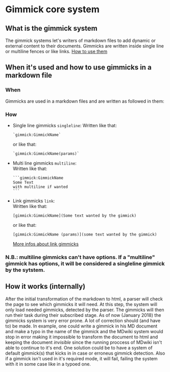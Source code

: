 # Gimmick core system

## What is the gimmick system

The gimmick systems let's writers of markdown files to add dynamic or external content to their documents. Gimmicks are written inside single line or multiline fences or like links. [How to use them](#HowToUseThem)

## When it's used and how to use gimmicks in a markdown file

### When

Gimmicks are used in a markdown files and are written as followed in them:

### How

* Single line gimmicks `singleline`: 
  Written like that:
  ```
  `gimmick:GimmickName`
  ```
  or like that:
  ```
  `gimmick:GimmickName(params)`
  ```
* Multi line gimmicks `multiline`:  
  Written like that:
  ~~~
  ```gimmick:GimmickName
  Some Text
  with multiline if wanted
  ```
  ~~~
* Link gimmicks `link`:  
  Written like that:
  ```
  [gimmick:GimmickName](Some text wanted by the gimmick)
  ```
  or like that:
  ```
  [gimmick:GimmickName (params)](some text wanted by the gimmick)
  ```
  [More infos about link gimmicks](http://http://dynalon.github.io/mdwiki/#!gimmicks.md)

### N.B.: multiline gimmicks can't have options. If a "multiline" gimmick has options, it will be considered a singleline gimmick by the sytstem.

## How it works (internally)

After the initial transformation of the markdown to html, a parser will check the page to see which gimmicks it will need. At this step, the system will only load needed gimmicks, detected by the parser. The gimmicks will then run their task during their subscribed stage. As of now (January 2018) the gimmicks system is very error prone. A lot of correction should (and have to) be made. In example, one could write a gimmick in his MD document and make a typo in the name of the gimmick and the MDwiki system would stop in error making it impossible to transform the document to html and keeping the document *invisible* since the running proccess of MDwiki isn't able to continue to it's end. One solution could be to have a system of default gimmick(s) that kicks in in case or erroneus gimmick detection. Also if a gimmick isn't used in it's required mode, it will fail, failing the system with it in some case like in a typoed one.